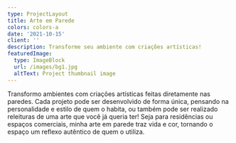 ```yaml
---
type: ProjectLayout
title: Arte em Parede
colors: colors-a
date: '2021-10-15'
client: ''
description: Transforme seu ambiente com criações artísticas!
featuredImage:
  type: ImageBlock
  url: /images/bg1.jpg
  altText: Project thumbnail image
---
```

Transformo ambientes com criações artísticas feitas diretamente nas paredes. Cada projeto pode ser desenvolvido de forma única, pensando na personalidade e estilo de quem o habita, ou também pode ser realizado releituras de uma arte que você já queria ter!
Seja para residências ou espaços comerciais, minha arte em parede traz vida e cor, tornando o espaço um reflexo autêntico de quem o utiliza.
